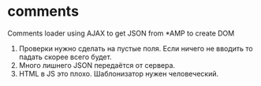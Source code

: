 comments
========

Comments loader using AJAX to get JSON from *AMP to create DOM

1. Проверки нужно сделать на пустые поля. Если ничего не вводить то падать скорее всего будет.
2. Много лишнего JSON передаётся от сервера.
3. HTML в JS это плохо. Шаблонизатор нужен человеческий.